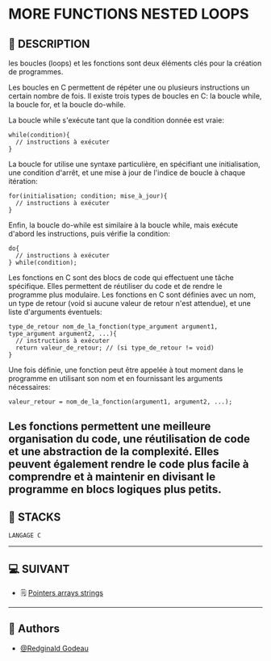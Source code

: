 # MORE FUNCTIONS NESTED LOOPS


## 📑 DESCRIPTION

les boucles (loops) et les fonctions sont deux éléments clés pour la création de programmes.

Les boucles en C permettent de répéter une ou plusieurs instructions un certain nombre de fois. Il existe trois types de boucles en C: la boucle while, la boucle for, et la boucle do-while.

La boucle while s'exécute tant que la condition donnée est vraie:

    while(condition){
      // instructions à exécuter
    }
La boucle for utilise une syntaxe particulière, en spécifiant une initialisation, une condition d'arrêt, et une mise à jour de l'indice de boucle à chaque itération:


    for(initialisation; condition; mise_à_jour){
      // instructions à exécuter
    }
Enfin, la boucle do-while est similaire à la boucle while, mais exécute d'abord les instructions, puis vérifie la condition:

    do{
      // instructions à exécuter
    } while(condition);
Les fonctions en C sont des blocs de code qui effectuent une tâche spécifique. Elles permettent de réutiliser du code et de rendre le programme plus modulaire. Les fonctions en C sont définies avec un nom, un type de retour (void si aucune valeur de retour n'est attendue), et une liste d'arguments éventuels:

    type_de_retour nom_de_la_fonction(type_argument argument1, type_argument argument2, ...){
      // instructions à exécuter
      return valeur_de_retour; // (si type_de_retour != void)
    }
Une fois définie, une fonction peut être appelée à tout moment dans le programme en utilisant son nom et en fournissant les arguments nécessaires:

    valeur_retour = nom_de_la_fonction(argument1, argument2, ...);
Les fonctions permettent une meilleure organisation du code, une réutilisation de code et une abstraction de la complexité. Elles peuvent également rendre le code plus facile à comprendre et à maintenir en divisant le programme en blocs logiques plus petits.
----------------------
## 🔧 STACKS

    LANGAGE C

----------------------
## 💻 SUIVANT

  - 🗒 [Pointers arrays strings](https://github.com/RedginaldGodeau/holbertonschool-low_level_programming/tree/main/pointers_arrays_strings)
----------------------
## 👦 Authors

- [@Redginald Godeau](https://github.com/RedginaldGodeau)
